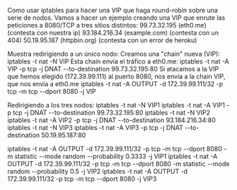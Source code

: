 Como usar iptables para hacer una VIP que haga round-robin sobre una serie de nodos.
Vamos a hacer un ejemplo creando una VIP que enrute las peticiones a 8080/TCP a tres sitios distintos:
 99.73.32.195 (eth0.me) (contesta con nuestra ip)
 93.184.216.34 (example.com) (contesta con un 404)
 50.19.95.187 (httpbin.org) (contesta con un error de heroku)


Muestra redirigiendo a un único nodo:
Creamos una "chain" nueva (VIP):
iptables -t nat -N VIP
Esta chain envía el tráfico a eth0.me:
iptables -t nat -A VIP -p tcp -j DNAT --to-destination 99.73.32.195:80
Si atacamos a la VIP que hemos elegido (172.39.99.111) al puerto 8080, nos envía a la chain VIP, que nos envía a eth0.me
iptables -t nat -A OUTPUT -d 172.39.99.111/32 -p tcp -m tcp --dport 8080 -j VIP



Redirigiendo a los tres nodos:
iptables -t nat -N VIP1
iptables -t nat -A VIP1 -p tcp -j DNAT --to-destination 99.73.32.195:80
iptables -t nat -N VIP2
iptables -t nat -A VIP2 -p tcp -j DNAT --to-destination 93.184.216.34:80
iptables -t nat -N VIP3
iptables -t nat -A VIP3 -p tcp -j DNAT --to-destination 50.19.95.187:80

iptables -t nat -A OUTPUT -d 172.39.99.111/32 -p tcp -m tcp --dport 8080 -m statistic --mode random --probability 0.3333 -j VIP1
iptables -t nat -A OUTPUT -d 172.39.99.111/32 -p tcp -m tcp --dport 8080 -m statistic --mode random --probability 0.5 -j VIP2
iptables -t nat -A OUTPUT -d 172.39.99.111/32 -p tcp -m tcp --dport 8080 -j VIP3


